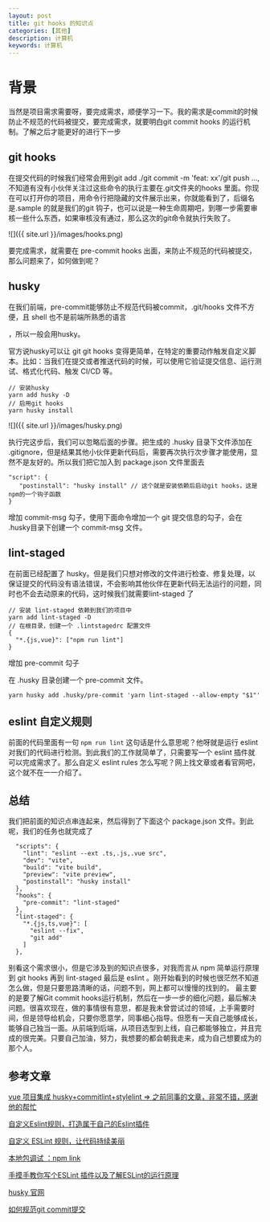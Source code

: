 ```yaml
---
layout: post
title: git hooks 的知识点
categories: [其他]
description: 计算机
keywords: 计算机
---
```


# 背景
当然是项目需求需要呀，要完成需求，顺便学习一下。我的需求是commit的时候防止不规范的代码被提交，要完成需求，就要明白git commit hooks 的运行机制。了解之后才能更好的进行下一步

## git hooks
在提交代码的时候我们经常会用到git add ./git commit -m 'feat: xx'/git push ...,不知道有没有小伙伴关注过这些命令的执行主要在.git文件夹的hooks 里面。你现在可以打开你的项目，用命令行把隐藏的文件展示出来，你就能看到了，后缀名是.sample 的就是我们的git 钩子，也可以说是一种生命周期吧，到哪一步需要审核一些什么东西，如果审核没有通过，那么这次的git命令就执行失败了。

![]({{ site.url }}/images/hooks.png)

要完成需求，就需要在 pre-commit hooks 出面，来防止不规范的代码被提交，那么问题来了，如何做到呢？

## husky
在我们前端，pre-commit能够防止不规范代码被commit，.git/hooks 文件不方便，且 shell 也不是前端所熟悉的语言

，所以一般会用husky。

官方说husky可以让 git git hooks 变得更简单，在特定的重要动作触发自定义脚本。比如：当我们在提交或者推送代码的时候，可以使用它验证提交信息、运行测试、格式化代码、触发 CI/CD 等。

```
// 安装husky
yarn add husky -D
// 启用git hooks
yarn husky install
```
![]({{ site.url }}/images/husky.png)

执行完这步后，我们可以忽略后面的步骤。把生成的 .husky 目录下文件添加在 .gitignore，但是结果其他小伙伴更新代码后，需要再次执行次步骤才能使用，显然不是友好的。所以我们把它加入到 package.json 文件里面去

```
"script": {
   "postinstall": "husky install" // 这个就是安装依赖后启动git hooks，这是npm的一个钩子函数
}
```

增加 commit-msg 勾子，使用下面命令增加一个 git 提交信息的勾子，会在 .husky目录下创建一个 commit-msg 文件。


## lint-staged
在前面已经配置了 husky。但是我们只想对修改的文件进行检查、修复处理，以保证提交的代码没有语法错误，不会影响其他伙伴在更新代码无法运行的问题，同时也不会去动原来的代码，这时候我们就需要lint-staged 了

```
// 安装 lint-staged 依赖到我们的项目中
yarn add lint-staged -D
// 在根目录，创建一个 .lintstagedrc 配置文件
{
  "*.{js,vue}": ["npm run lint"]
}
```

增加 pre-commit 勾子

在 .husky 目录创建一个 pre-commit 文件。

`yarn husky add .husky/pre-commit 'yarn lint-staged --allow-empty "$1"'`

## eslint 自定义规则
前面的代码里面有一句 `npm run lint` 这句话是什么意思呢？他呀就是运行 eslint 对我们的代码进行检测。到此我们的工作就简单了，只需要写一个 eslint 插件就可以完成需求了。那么自定义 eslint rules 怎么写呢？网上找文章或者看官网吧，这个就不在一一介绍了。

## 总结
我们把前面的知识点串连起来，然后得到了下面这个 package.json 文件。到此呢，我们的任务也就完成了
```
  "scripts": {
    "lint": "eslint --ext .ts,.js,.vue src",
    "dev": "vite",
    "build": "vite build",
    "preview": "vite preview",
    "postinstall": "husky install"
  },
  "hooks": {
    "pre-commit": "lint-staged"
  },
  "lint-staged": {
    "*.{js,ts,vue}": [
      "eslint --fix",
      "git add"
    ]
  },
```

别看这个需求很小，但是它涉及到的知识点很多，对我而言从 npm 简单运行原理 到 git hooks 再到 lint-staged 最后是 eslint 。刚开始看到的时候也很茫然不知道怎么做，但是只要思路清晰的话，问题不到，网上都可以慢慢的找到的。
最主要的是要了解Git commit hooks运行机制，然后在一步一步的细化问题，最后解决问题。很喜欢现在，做的事情很有意思，都是我未曾尝试过的领域，上手需要时间，但是领导给机会，只要你愿意学，同事细心指导。但愿有一天自己能够成长，能够自己独当一面。从前端到后端，从项目选型到上线，自己都能够独立，并且完成的很完美。只要自己加油，努力，我想要的都会朝我走来，成为自己想要成为的那个人。

## 参考文章

[vue 项目集成 husky+commitlint+stylelint => 之前同事的文章，非常不错，感谢他的帮忙](https://www.cnblogs.com/JasonLong/p/14520479.html)

[自定义Eslint规则，打造属于自己的Eslint插件](https://lzzhy.cn/%E8%87%AA%E5%AE%9A%E4%B9%89Eslint%E8%A7%84%E5%88%99%EF%BC%8C%E6%89%93%E9%80%A0%E5%B1%9E%E4%BA%8E%E8%87%AA%E5%B7%B1%E7%9A%84Eslint%E6%8F%92%E4%BB%B6/)

[自定义 ESLint 规则，让代码持续美丽](https://www.zoo.team/article/eslint-rules)

[本地包调试 ：npm link](https://segmentfault.com/a/1190000038252958)

[手摸手教你写个ESLint 插件以及了解ESLint的运行原理](https://juejin.cn/post/6844904016363667469#heading-22)

[husky 官网](https://typicode.github.io/husky/#/)

[如何规范git commit提交](https://www.cnblogs.com/jiaoshou/p/11190619.html)

